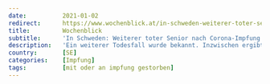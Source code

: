 ```yaml
---
date:          2021-01-02
redirect:      https://www.wochenblick.at/in-schweden-weiterer-toter-senior-nach-corona-impfung/
title:         Wochenblick
subtitle:      'In Schweden: Weiterer toter Senior nach Corona-Impfung'
description:   'Ein weiterer Todesfall wurde bekannt. Inzwischen ergibt sich ein Muster - es handelt sich stets um Senioren mit ernsten Vorerkrankungen.'
country:       [SE]
categories:    [Impfung]
tags:          [mit oder an impfung gestorben]
---
```

